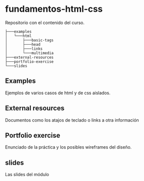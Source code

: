 # fundamentos-html-css

Repositorio con el contenido del curso.

```
├───examples
│   └───html
│       ├───basic-tags
│       ├───head
│       ├───links
│       └───multimedia
├───external-resources
├───portfolio-exercise
└───slides
```

## Examples

Ejemplos de varios casos de html y de css aislados.

## External resources

Documentos como los atajos de teclado o links a otra información

## Portfolio exercise

Enunciado de la práctica y los posibles wireframes del diseño.

## slides

Las slides del módulo

